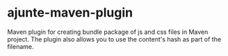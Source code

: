 # ajunte-maven-plugin
 Maven plugin for creating bundle package of js and css files in Maven project. The plugin also allows you to use the content's hash as part of the filename.
